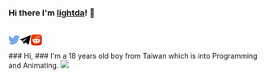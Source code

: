 ### Hi there I'm [lightda](https://github.com/lightda104530)! 👋
<br>
<a href="https://twitter.com/lightda104530">
  <img align="left" alt="Twitter" width="22px" src="svg/social/twitter.svg" />
</a>
<a href="https://t.me/lightda">
  <img align="left" alt="Telegram" width="22px" src="svg/social/telegram.svg" />
</a>
<a href="https://www.reddit.com/user/lightda104530">
  <img align="left" alt="Reddit" width="22px" src="svg/social/reddit.svg" />
</a>
<br />

<br />
### Hi,
### I'm a 18 years old boy from Taiwan which is into Programming and Animating.





<img src="https://github-readme-stats.vercel.app/api?username=lightda104530&show_icons=true&title_color=fff&icon_color=79ff97&text_color=9f9f9f&bg_color=151515">
<!--
**lightda104530/lightda104530** is a ✨ _special_ ✨ repository because its `README.md` (this file) appears on your GitHub profile.

Here are some ideas to get you started:

- 🔭 I’m currently working on ...
- 🌱 I’m currently learning ...
- 👯 I’m looking to collaborate on ...
- 🤔 I’m looking for help with ...
- 💬 Ask me about ...
- 📫 How to reach me: ...
- 😄 Pronouns: ...
- ⚡ Fun fact: ...
-->
